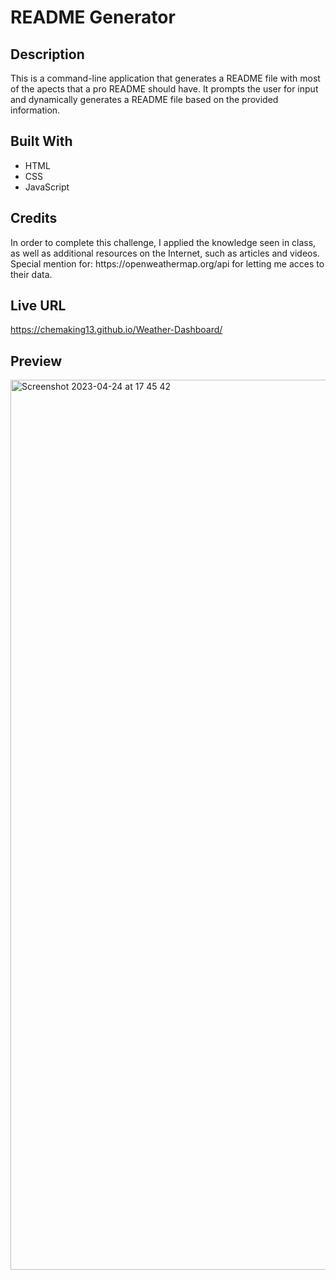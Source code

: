 # README Generator 

<h2>Description</h2>

This is a command-line application that generates a README file with most of the apects that a pro README should have. It prompts the user for input and dynamically generates a README file based on the provided information. 


<h2>Built With</h2> 

- HTML
- CSS
- JavaScript



<h2>Credits</h2>
In order to complete this challenge, I applied the knowledge seen in class, as well as additional resources on the Internet, such as articles and videos. 
Special mention for: https://openweathermap.org/api for letting me acces to their data. 


<h2>Live URL</h2>

https://chemaking13.github.io/Weather-Dashboard/

<h2>Preview</h2

<img width="1424" alt="Screenshot 2023-04-24 at 17 45 42" src="https://user-images.githubusercontent.com/124849302/234139834-53fbf8de-e1ae-4c5b-ad32-3005e20865fd.png">


<img width="1424" alt="Screenshot 2023-04-24 at 17 45 42" src="https://user-images.githubusercontent.com/124849302/234139790-1964709f-9389-4857-b069-b6cf49a6965d.png">
